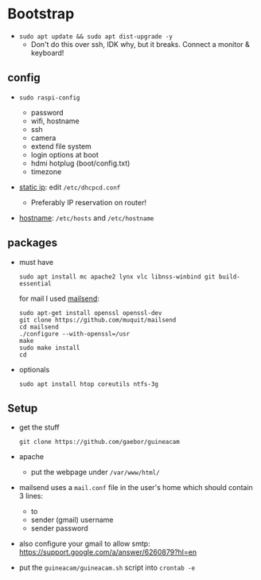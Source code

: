 # Bootstrap
* `sudo apt update && sudo apt dist-upgrade -y`
  * Don't do this over ssh, IDK why, but it breaks. Connect a monitor & keyboard!
 
## config

* `sudo raspi-config`
  * password
  * wifi, hostname
  * ssh
  * camera
  * extend file system
  * login options at boot
  * hdmi hotplug (boot/config.txt)
  * timezone
  
* [static ip](https://www.modmypi.com/blog/how-to-give-your-raspberry-pi-a-static-ip-address-update): edit `/etc/dhcpcd.conf`
  * Preferably IP reservation on router!
* [hostname](https://www.howtogeek.com/167195/how-to-change-your-raspberry-pi-or-other-linux-devices-hostname/): `/etc/hosts` and `/etc/hostname`

## packages
* must have
  
      sudo apt install mc apache2 lynx vlc libnss-winbind git build-essential
      
  for mail I used [mailsend](https://github.com/muquit/mailsend):
  
      sudo apt-get install openssl openssl-dev
      git clone https://github.com/muquit/mailsend
      cd mailsend 
      ./configure --with-openssl=/usr
      make
      sudo make install
      cd

* optionals
  
      sudo apt install htop coreutils ntfs-3g

## Setup
* get the stuff

      git clone https://github.com/gaebor/guineacam

* apache
  * put the webpage under `/var/www/html/`
* mailsend uses a `mail.conf` file in the user's home which should contain 3 lines:
  * to
  * sender (gmail) username
  * sender password
* also configure your gmail to allow smtp: https://support.google.com/a/answer/6260879?hl=en
* put the `guineacam/guineacam.sh` script into `crontab -e`
